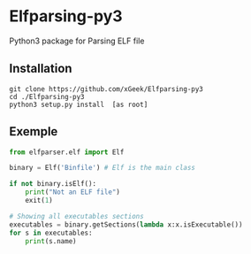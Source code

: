 Elfparsing-py3
==============

Python3 package for Parsing ELF file

Installation
------------

    git clone https://github.com/xGeek/Elfparsing-py3
    cd ./Elfparsing-py3
    python3 setup.py install  [as root]


Exemple
-------

```python
from elfparser.elf import Elf

binary = Elf('Binfile') # Elf is the main class

if not binary.isElf():
	print("Not an ELF file")
	exit(1)

# Showing all executables sections
executables = binary.getSections(lambda x:x.isExecutable())
for s in executables:
	print(s.name)
```